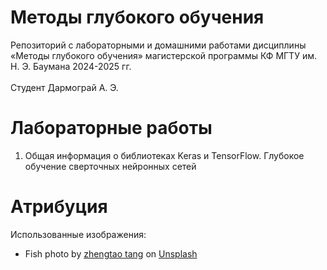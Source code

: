 # Методы глубокого обучения
Репозиторий с лабораторными и домашними работами дисциплины «Методы глубокого обучения» магистерской программы КФ МГТУ им. Н. Э. Баумана 2024-2025 гг. </br></br>
Студент Дармограй А. Э.

# Лабораторные работы
1. Общая информация о библиотеках Keras и TensorFlow. Глубокое обучение сверточных нейронных сетей

# Атрибуция

Использованные изображения:
* Fish photo by <a href="https://unsplash.com/@tangzhengtao?utm_content=creditCopyText&utm_medium=referral&utm_source=unsplash">zhengtao tang</a> on <a href="https://unsplash.com/photos/white-gold-fish-V7SKRhXskv8?utm_content=creditCopyText&utm_medium=referral&utm_source=unsplash">Unsplash</a>





